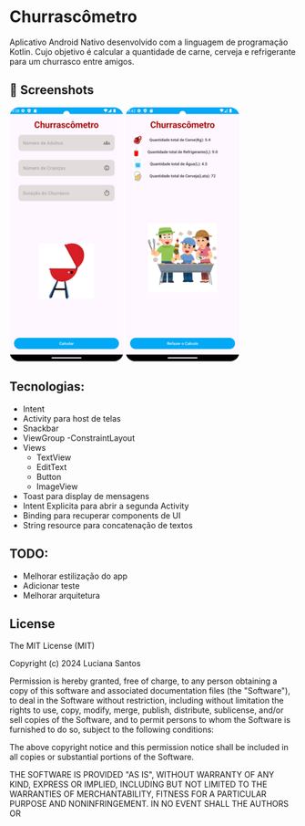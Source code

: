 # Churrascômetro

Aplicativo Android Nativo desenvolvido com a linguagem de programação Kotlin. Cujo objetivo é calcular a quantidade de carne, cerveja e refrigerante para um churrasco entre amigos.

## :camera_flash: Screenshots

<img src="https://github.com/Luciana2202/Churrasc-metro/blob/master/Tela1.png" width=200/>  <img src="https://github.com/Luciana2202/Churrasc-metro/blob/master/gradle/Screenshot_20241118_184257.png" width=200/>
  
## Tecnologias:

* Intent
* Activity para host de telas
* Snackbar
* ViewGroup
    -ConstraintLayout
* Views
    - TextView
    - EditText
    - Button
    - ImageView
* Toast para display de mensagens
* Intent Explicita para abrir a segunda Activity
* Binding para recuperar components de UI
* String resource para concatenação de textos

## TODO:

* Melhorar estilização do app
* Adicionar teste
* Melhorar arquitetura

## License
The MIT License (MIT)

Copyright (c) 2024 Luciana Santos

Permission is hereby granted, free of charge, to any person obtaining a copy of
this software and associated documentation files (the "Software"), to deal in
the Software without restriction, including without limitation the rights to
use, copy, modify, merge, publish, distribute, sublicense, and/or sell copies of
the Software, and to permit persons to whom the Software is furnished to do so,
subject to the following conditions:

The above copyright notice and this permission notice shall be included in all
copies or substantial portions of the Software.

THE SOFTWARE IS PROVIDED "AS IS", WITHOUT WARRANTY OF ANY KIND, EXPRESS OR
IMPLIED, INCLUDING BUT NOT LIMITED TO THE WARRANTIES OF MERCHANTABILITY, FITNESS
FOR A PARTICULAR PURPOSE AND NONINFRINGEMENT. IN NO EVENT SHALL THE AUTHORS OR
